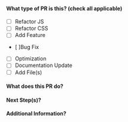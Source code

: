 #### What type of PR is this? (check all applicable)
- [ ] Refactor JS
- [ ] Refactor CSS
- [ ] Add Feature
- [ ]Bug Fix
- [ ] Optimization
- [ ] Documentation Update
- [ ] Add File(s)

#### What does this PR do?

#### Next Step(s)?

#### Additional Information?